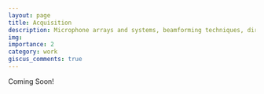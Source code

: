 ```yaml
---
layout: page
title: Acquisition
description: Microphone arrays and systems, beamforming techniques, direction of arrival estimation, 6DoF acoustic data acquisition
img:
importance: 2
category: work
giscus_comments: true
---
```


Coming Soon!

